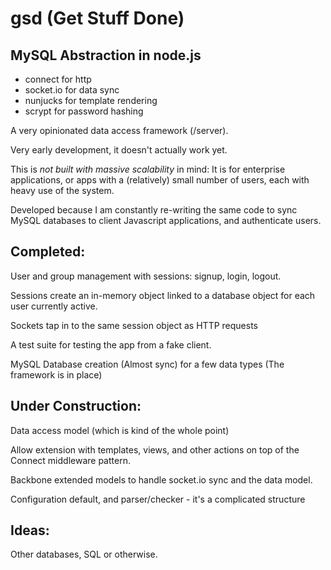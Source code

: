 gsd (Get Stuff Done)
=========

MySQL Abstraction in node.js
---------

- connect for http
- socket.io for data sync
- nunjucks for template rendering
- scrypt for password hashing

A very opinionated data access framework (/server).

Very early development, it doesn't actually work yet.

This is *not built with massive scalability* in mind: It is for enterprise applications, or apps with a (relatively)
small number of users, each with heavy use of the system.

Developed because I am constantly re-writing the same code to sync MySQL databases to client Javascript applications,
and authenticate users.

Completed:
---------
User and group management with sessions: signup, login, logout.

Sessions create an in-memory object linked to a database object for each user currently active.

Sockets tap in to the same session object as HTTP requests

A test suite for testing the app from a fake client.

MySQL Database creation (Almost sync) for a few data types (The framework is in place)


Under Construction:
---------
Data access model (which is kind of the whole point)

Allow extension with templates, views, and other actions on top of the Connect middleware pattern.

Backbone extended models to handle socket.io sync and the data model.

Configuration default, and parser/checker - it's a complicated structure


Ideas:
--------
Other databases, SQL or otherwise.
